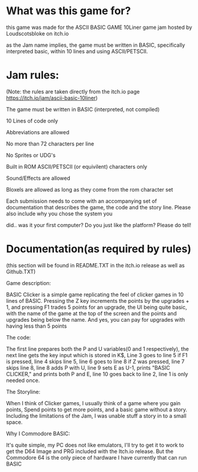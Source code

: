 # What was this game for?

this game was made for the ASCII BASIC GAME 10Liner game jam hosted by Loudscotsbloke on itch.io

as the Jam name implies, the game must be written in BASIC, specifically interpreted basic, within 10 lines and using ASCII/PETSCII.

# Jam rules:

(Note: the rules are taken directly from the itch.io page https://itch.io/jam/ascii-basic-10liner)

The game must be written in BASIC (interpreted, not compiled)

10 Lines of code only

Abbreviations are allowed

No more than 72 characters per line

No Sprites or UDG's

Built in ROM ASCII/PETSCII (or equivilent) characters only

Sound/Effects are allowed

Bloxels are allowed as long as they come from the rom character set 

Each submission needs to come with an accompanying set of documentation that describes the game, the code and the story line. Please also include why you chose the system you 

did.. was it your first computer? Do you just like the platform? Please do tell!

# Documentation(as required by rules)

(this section will be found in README.TXT in the itch.io release as well as Github.TXT)

Game description:

BASIC Clicker is a simple game replicating the feel of clicker games in 10 lines of BASIC. Pressing the Z key increments the points by the upgrades + 1, and pressing F1 trades 5 points for an upgrade, the UI being quite basic, with the name of the game at the top of the screen and the points and upgrades being below the name. And yes, you can pay for upgrades with having less than 5 points

The code:

The first line prepares both the P and U variables(0 and 1 respectively), the next line gets the key input which is stored in K$, Line 3 goes to line 5 if F1 is pressed, line 4 skips line 5, line 6 goes to line 8 if Z was pressed, line 7 skips line 8, line 8 adds P with U, line 9 sets E as U-1, prints "BASIC CLICKER," and prints both P and E, line 10 goes back to line 2, line 1 is only needed once.

The Storyline:

When I think of Clicker games, I usually think of a game where you gain points, Spend points to get more points, and a basic game without a story. Including the limitations of the Jam, I was unable stuff a story in to a small space.

Why I Commodore BASIC:

It's quite simple, my PC does not like emulators, I'll try to get it to work to get the D64 Image and PRG included with the Itch.io release. But the Commodore 64 is the only piece of hardware I have currently that can run BASIC
